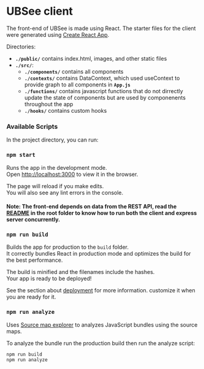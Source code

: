 # UBSee client

The front-end of UBSee is made using React. The starter files for the client were generated using [Create React App](https://github.com/facebook/create-react-app).

Directories:

- **`./public/`** contains index.html, images, and other static files
- **`./src/`**:
  - **`./components/`** contains all components
  - **`./contexts/`** contains DataContext, which used useContext to provide graph to all components in **`App.js`**
  - **`./functions/`** contains javascript functions that do not dirrectly update the state of components but are used by componenents throughout the app
  - **`./hooks/`** contains custom hooks

### Available Scripts

In the project directory, you can run:

### `npm start`

Runs the app in the development mode.\
Open [http://localhost:3000](http://localhost:3000) to view it in the browser.

The page will reload if you make edits.\
You will also see any lint errors in the console.

#### Note: The front-end depends on data from the REST API, read the [README](../README.md) in the root folder to know how to run both the client and express server concurrently.

### `npm run build`

Builds the app for production to the `build` folder.\
It correctly bundles React in production mode and optimizes the build for the best performance.

The build is minified and the filenames include the hashes.\
Your app is ready to be deployed!

See the section about [deployment](https://facebook.github.io/create-react-app/docs/deployment) for more information.
customize it when you are ready for it.

### `npm run analyze`

Uses [Source map explorer](https://www.npmjs.com/package/source-map-explorer) to analyzes JavaScript bundles using the source maps.

To analyze the bundle run the production build then run the analyze script:

`npm run build` \
`npm run analyze`
